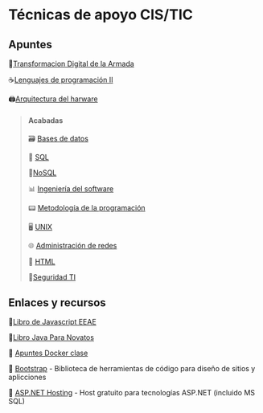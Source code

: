 # Técnicas de apoyo CIS/TIC
## Apuntes
:rocket:[Transformacion Digital de la Armada](https://github.com/13sauca13/PRG/blob/master/MF7.4%20TDA/Apuntes.md)

:coffee:[Lenguajes de programación II](https://github.com/13sauca13/PRG/blob/master/MF5.3%20Lengujes%20de%20progr.%20II/Apuntes.md)

:printer:[Arquitectura del harware](https://github.com/13sauca13/PRG/blob/master/MF2.1%20Arq.%20Hardware/Apuntes.md)

> #### Acabadas
> :card_file_box: [Bases de datos](https://github.com/13sauca13/PRG/blob/master/MF6.1%20BBDD/Apuntes.md)
>
> :bookmark_tabs: [SQL](https://github.com/13sauca13/PRG/blob/master/MF6.2%20SQL/Apuntes.md)
>
> :bookmark_tabs:[NoSQL](https://github.com/13sauca13/PRG/blob/master/MF5.6%20NoSQL/Apuntes.md)
>
> :bar_chart: [Ingeniería del software](https://github.com/13sauca13/PRG/blob/master/MF5.1%20Ingenieria%20software/Apuntes.md)
>
> :pager: [Metodología de la programación](https://github.com/13sauca13/PRG/blob/master/MF5.2%20Metodolog%C3%ADas%20de%20la%20programaci%C3%B3n/Apuntes.md)
>
> :desktop_computer: [UNIX](https://github.com/13sauca13/PRG/blob/master/MF2.2%20UNIX/Apuntes.md)
>
> :globe_with_meridians: [Administración de redes](https://github.com/13sauca13/PRG/blob/master/MF3.2%20Admin%20redes/Apuntes.md)
>
> :flags: [HTML](https://github.com/13sauca13/PRG/blob/master/MF5.4%20HTML/Apuntes.md)
>
> :closed_lock_with_key:[Seguridad TI](https://github.com/13sauca13/PRG/blob/master/MF4.1%20Seguridad%20TI/Apuntes.md)

## Enlaces y recursos
:book:[Libro de Javascript EEAE](https://github.com/13sauca13/PRG/blob/master/Recursos/Javascript.pdf)

:book:[Libro Java Para Novatos](https://github.com/13sauca13/PRG/blob/master/MF5.3%20Lengujes%20de%20progr.%20II/Java%20para%20novatos.pdf)

:whale: [Apuntes Docker clase](https://github.com/13sauca13/PRG/blob/master/MF5.2%20Metodolog%C3%ADas%20de%20la%20programaci%C3%B3n/Docker.md)

:link: [Bootstrap](https://getbootstrap.com/) - Biblioteca de herramientas de código para diseño de sitios y aplicciones

:link: [ASP.NET Hosting](https://freeasphosting.net/) - Host gratuito para tecnologías ASP.NET (incluido MS SQL)
